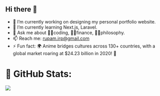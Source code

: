 ## Hi there 👋

<!--
**Rupam058/Rupam058** is a ✨ _special_ ✨ repository because its `README.md` (this file) appears on your GitHub profile.

Here are some ideas to get you started:
- 👯 I’m looking to collaborate on ...
- 🤔 I’m looking for help with ...
![](https://github-readme-streak-stats.herokuapp.com/?user=Rupam058&theme=dark&hide_border=false)</br>
![](https://github-readme-activity-graph.vercel.app/graph?username=Rupam058&theme=cobalt)</br>
-->

- 🔭 I’m currently working on designing my personal portfolio website.
- 🌱 I’m currently learning Next.js, Laravel.
- 💬 Ask me about 🧑‍💻coding, 🧑‍💼finance, 🙇‍♂️philosophy.
- 📫 Reach me: rupam.irp@gmail.com 
- ⚡ Fun fact: 🌍 Anime bridges cultures across 130+ countries, with a global market roaring at $24.23 billion in 2020! 🚀

# 🎯 GitHub Stats:
![](https://streak-stats.demolab.com/?user=Rupam058&theme=dark)</br>
